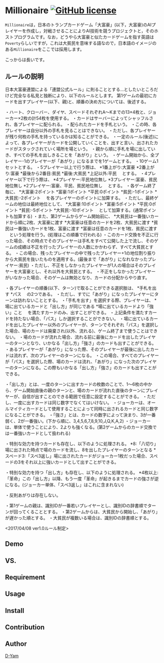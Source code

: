 Millionaire [![GitHub license](https://img.shields.io/badge/license-MIT-blue.svg)](https://raw.githubusercontent.com/D-Yam/Millionaire/master/LICENSE.md)
====

`Millionaire`は，日本のトランプカードゲーム「大富豪」(以下，大富豪)のAIプレイヤーを作成し，対戦させることによりAI技術を競うプロジェクトと，そのホストプログラムです。なお，どうやら大富豪と似たカードゲームを指す英語は`Poverty`らしいですが，これは大貧民を意味する語なので，日本語のイメージのある`Millionaire`をここでは採用します。

こっからは長いです。
## ルールの説明
日本大富豪連盟による「連盟公式ルール」に則ることとする…としたいところだけど完全なる私見と独断により、以下のルールとします。
第1ゲームの最初にカードを出すプレイヤー(以下、親)と、順番の決め方については、後述する。

・ハート、クローバー、ダイヤ、スペードそれぞれA〜Kまでの13×4枚と、ジョーカー×2枚の計54枚を使用する。
・カードはサーバーによってシャッフルされ、各プレイヤーに配られる。
・配られたカードを手札という。
・この時、各プレイヤーは自分以外の手札を見ることはできない。
・ただし、各プレイヤーが残り何枚の手札を持っているかは知ることができる。
・一定のルール(後述)によって、各プレイヤーがカードを公開していくことを、出すと言い、出されたカードがスタックされていく場所を場という。
・親から順に手札を場に出していき、すべての手札を出しきることを「あがり」という。
・ゲーム開始から、全プレイヤー-1のプレイヤーが「あがり」になるまでを1ゲームとする。
・10ゲーム1セットとする。
・5プレイヤー以上で行う際は、
*1番上がり:大富豪
*2番上がり:富豪
*最後から2番目:貧民
*最後:大貧民
*上記以外:平民
　とする。
・4プレイヤー以下で行う際は、
*4プレイヤー:平民地位無し
*3プレイヤー:富豪、貧民地位無し
*2プレイヤー:富豪、平民、貧民地位無し
　とする。
・各ゲーム終了毎に、
*大富豪:2ポイント
*富豪:1ポイント
*平民:0ポイント
*貧民:-1ポイント
*大貧民:-2ポイント
　を各プレイヤーのポイントに加算する。
・ただし、最終ゲームの地位は最終地位として、
*大富豪:10ポイント
*富豪:5ポイント
*平民:0ポイント
*貧民:-5ポイント
*大貧民:-10ポイント
　として加算する。(通常ポイントも加算する)
・また、第2ゲームからゲーム開始前に、
*大貧民は一番強いカードから順に2枚、大富豪に渡す
*大富豪は任意のカードを2枚、大貧民に渡す
*貧民は一番強いカードを1枚、富豪に渡す
*富豪は任意のカードを1枚、貧民に渡す
　という処理を行う。(処理はこの順番で行われる)
・このカード交換を不正に行った場合、その時点でそのプレイヤーは手札をすべて公開した上で流し、そのゲームの成績は不正を行ったプレイヤーの人数にかかわらず、すべて大貧民とする。
・この場合、残ったプレイヤーの中で残ったプレイヤー+1の地位割り振りから大貧民を抜いたものを適用する。(最後まで「あがり」になれなかったプレイヤー:貧民)
・ただし、不正をしなかったプレイヤーが1人の場合はそのプレイヤーを大富豪とし、それ以外を大貧民とする。
・不正をしなかったプレイヤーがいなかった場合、そのゲームは無効となり、カードの分配からやり直す。

・各プレイヤーの順番(以下、ターン)で取ることができる選択肢は、
*手札を出す
*パス
　の2つである。
・ただし、すでに「あがり」になったプレイヤーにターンは訪れないこととする。
・「手札を出す」を選択する際、プレイヤーは、
*場に出ているカードと「出し方」が同じである
*場に出ているカードより「強い」こと
　を満たすカードのみ、出すことができる。
・上記条件を満たすカードを持たない場合、「パス」しか選択することができない。
・場に出ているカードを出したプレイヤー以外のプレイヤーが、ターンでそれぞれ「パス」を選択した場合、場のカードは廃棄され(以外、流れる)、ゲーム終了まで使うことはできない。
・場のカードが流れた場合、流れる前に最後にカードを出したプレイヤーのターンとなり、いかなる「出し方」「強さ」のカードも出すことができる。
・あるプレイヤーが「あがり」になった際、そのプレイヤーが最後に出したカードは流れず、次のプレイヤーのターンになる。
・この場合、すべてのプレイヤーが「パス」を選択した際、場のカードは流れ、「あがり」になった次のプレイヤーのターンになる。この際もいかなる「出し方」「強さ」のカードも出すことができる。

・「出し方」とは、一度のターンに出すカードの枚数のことで、1〜6枚の中から、ゲーム開始直後の親のターンと、場のカードが流れた直後のターンにプレイヤーが、自信が出すことのできる範囲で任意に設定することができる。
・ただし、一度に出すカードは同じ数字でなくてはいけない。
・ジョーカーは、オールマイティカードとして使用することによって同時に出されるカードと同じ数字になることができる。
・「強さ」とは、カードの数字によって決まり、3が一番弱く、2が一番強い。(下から順に、3,4,5,6,7,8,9,10,J,Q,K,A,2)
・ジョーカーは、単体で使うことにより、2よりも強くなる。(第2ゲームからのカード交換では一番強いカードとして扱われる)

・特別な効力を持つカードも存在し、以下のように処理される。
*8:「八切り」場に出された時点で場のカードを流し、8を出したプレイヤーのターンとなる
*スペード3:「スペ3返し」場に出されたカードがジョーカー1枚だった場合、スペードの3をそれ以上に強いカードとして出すことができる。

・特別な効力を持つ「出し方」も存在し、以下のように処理される。
*4枚以上:「革命」この「出し方」以降、もう一度「革命」が起きるまでカードの強さが逆になる。(ジョーカー単体、「スペ3返し」はこれに含まれない)

・反則あがりは存在しない。

・第1ゲームの親は、識別IDが一番若いプレイヤーとし、識別IDの辞書順でターンが回ってくることとする。
・第2ゲームからは、大貧民から開始し、「あがり」が遅かった順とする。
・大貧民が複数いる場合は、識別IDの辞書順とする。

<2017/04/08 ver1.0ルール制定>
## Demo

## VS. 

## Requirement

## Usage

## Install

## Contribution

## Author

[D-Yam](https://github.com/D-Yam)
